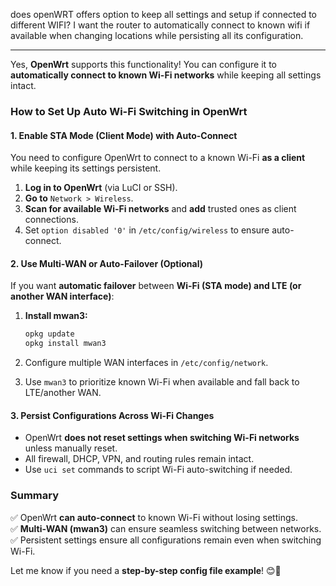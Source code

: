 does openWRT offers option to keep all settings and setup if connected to different WIFI? I want the router to automatically connect to known wifi if available when changing locations while persisting all its configuration.

-----

Yes, **OpenWrt** supports this functionality! You can configure it to **automatically connect to known Wi-Fi networks** while keeping all settings intact.

### **How to Set Up Auto Wi-Fi Switching in OpenWrt**

#### **1. Enable STA Mode (Client Mode) with Auto-Connect**

You need to configure OpenWrt to connect to a known Wi-Fi **as a client** while keeping its settings persistent.

1.  **Log in to OpenWrt** (via LuCI or SSH).
2.  **Go to** `Network > Wireless`.
3.  **Scan for available Wi-Fi networks** and **add** trusted ones as client connections.
4.  Set `option disabled '0'` in `/etc/config/wireless` to ensure auto-connect.

#### **2. Use Multi-WAN or Auto-Failover (Optional)**

If you want **automatic failover** between **Wi-Fi (STA mode) and LTE (or another WAN interface)**:

1.  **Install mwan3:**
    
    ```sh
    opkg update
    opkg install mwan3
    
    ```
    
2.  Configure multiple WAN interfaces in `/etc/config/network`.
3.  Use `mwan3` to prioritize known Wi-Fi when available and fall back to LTE/another WAN.

#### **3. Persist Configurations Across Wi-Fi Changes**

-   OpenWrt **does not reset settings when switching Wi-Fi networks** unless manually reset.
-   All firewall, DHCP, VPN, and routing rules remain intact.
-   Use `uci set` commands to script Wi-Fi auto-switching if needed.

### **Summary**

✅ OpenWrt **can auto-connect** to known Wi-Fi without losing settings.  
✅ **Multi-WAN (mwan3)** can ensure seamless switching between networks.  
✅ Persistent settings ensure all configurations remain even when switching Wi-Fi.

Let me know if you need a **step-by-step config file example**! 😊📡
<!--stackedit_data:
eyJoaXN0b3J5IjpbLTIwODg2NzA0MjFdfQ==
-->